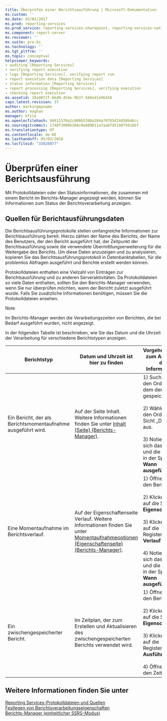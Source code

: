 ```yaml
---
title: Überprüfen einer Berichtsausführung | Microsoft-Dokumentation
ms.custom: ''
ms.date: 03/01/2017
ms.prod: reporting-services
ms.prod_service: reporting-services-sharepoint, reporting-services-native
ms.component: report-server
ms.reviewer: ''
ms.suite: pro-bi
ms.technology: ''
ms.tgt_pltfrm: ''
ms.topic: conceptual
helpviewer_keywords:
- auditing [Reporting Services]
- verifying report execution
- logs [Reporting Services], verifying report run
- report execution data [Reporting Services]
- status information [Reporting Services]
- report processing [Reporting Services], verifying execution
- checking report execution
ms.assetid: 18a98f2f-6b40-454e-9b37-568ed1a96458
caps.latest.revision: 37
author: markingmyname
ms.author: maghan
manager: kfile
ms.openlocfilehash: 94611570a2c000b5380a304a79785d24d58b46cc
ms.sourcegitcommit: 1740f3090b168c0e809611a7aa6fd514075616bf
ms.translationtype: HT
ms.contentlocale: de-DE
ms.lasthandoff: 05/03/2018
ms.locfileid: "33026077"
---
```

# <a name="verifying-a-report-run"></a>Überprüfen einer Berichtsausführung
  Mit Protokolldateien oder den Statusinformationen, die zusammen mit einem Bericht im Berichts-Manager angezeigt werden, können Sie Informationen zum Status der Berichtsverarbeitung anzeigen.  
  
## <a name="sources-of-report-execution-data"></a>Quellen für Berichtausführungsdaten  
 Die Berichtsausführungsprotokolle stellen umfangreiche Informationen zur Berichtsausführung bereit. Hierzu zählen der Name des Berichts, der Name des Benutzers, der den Bericht ausgeführt hat, der Zeitpunkt der Berichtsausführung sowie die verwendete Übermittlungserweiterung für die Weitergabe des Berichts. Um diese Daten anzuzeigen und zu analysieren, kopieren Sie das Berichtsausführungsprotokoll in Datenbanktabellen, für die problemlos Abfragen ausgeführt und Berichte erstellt werden können.  
  
 Protokolldateien enthalten eine Vielzahl von Einträgen zur Berichtsausführung und zu anderen Serveraktivitäten. Da Protokolldateien so viele Daten enthalten, sollten Sie den Berichts-Manager verwenden, wenn Sie nur überprüfen möchten, wann der Bericht zuletzt ausgeführt wurde. Falls Sie zusätzliche Informationen benötigen, müssen Sie die Protokolldateien ansehen.  
  
> [!NOTE]  
>  Im Berichts-Manager werden die Verarbeitungszeiten von Berichten, die bei Bedarf ausgeführt wurden, nicht angezeigt.  
  
 In der folgenden Tabelle ist beschrieben, wie Sie das Datum und die Uhrzeit der Verarbeitung für verschiedene Berichtstypen anzeigen.  
  
|Berichtstyp|Datum und Uhrzeit ist hier zu finden|Vorgehensweise zum Anzeigen der Informationen|  
|-----------------------------|-----------------------------------------------|-----------------------------------------------|  
|Ein Bericht, der als Berichtsmomentaufnahme ausgeführt wird.|Auf der Seite Inhalt. Weitere Informationen finden Sie unter [Inhalt (Seite) (Berichts-Manager)](http://msdn.microsoft.com/library/6b16869b-158a-4934-9c85-bee934b35378).|1) Suchen Sie den Ordner, in dem der Bericht gespeichert ist.<br /><br /> 2) Wählen Sie für den Ordner die Sicht „Details“ aus.<br /><br /> 3) Notieren Sie sich das Datum und die Uhrzeit in der Spalte **Wann ausgeführt** .|  
|Eine Momentaufnahme im Berichtsverlauf.|Auf der Eigenschaftenseite Verlauf. Weitere Informationen finden Sie unter [Momentaufnahmeoptionen (Eigenschaftenseite) (Berichts-Manager)](http://msdn.microsoft.com/library/f6641f59-5267-4f57-8957-63b93d1a9679).|1) Öffnen Sie den Bericht.<br /><br /> 2) Klicken Sie auf die Seite **Eigenschaften** .<br /><br /> 3) Klicken Sie auf die Registerkarte **Verlauf** .<br /><br /> 4) Notieren Sie sich das Datum und die Uhrzeit in der Spalte **Wann ausgeführt** .|  
|Ein zwischengespeicherter Bericht.|Im Zeitplan, der zum Erstellen und Aktualisieren des zwischengespeicherten Berichts verwendet wird.|1) Öffnen Sie den Bericht.<br /><br /> 2) Klicken Sie auf die Seite **Eigenschaften** .<br /><br /> 3) Klicken Sie auf die Registerkarte **Ausführung** .<br /><br /> 4) Öffnen Sie den Zeitplan.|  
  
## <a name="see-also"></a>Weitere Informationen finden Sie unter  
 [Reporting Services-Protokolldateien und Quellen](../../reporting-services/report-server/reporting-services-log-files-and-sources.md)   
 [Festlegen von Berichtsverarbeitungseigenschaften](../../reporting-services/report-server/set-report-processing-properties.md)   
 [Berichts-Manager (einheitlicher SSRS-Modus)](http://msdn.microsoft.com/library/80949f9d-58f5-48e3-9342-9e9bf4e57896)  
  
  
